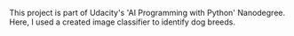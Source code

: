 This project is part of Udacity's 'AI Programming with Python' Nanodegree.
Here, I used a created image classifier to identify dog breeds.
